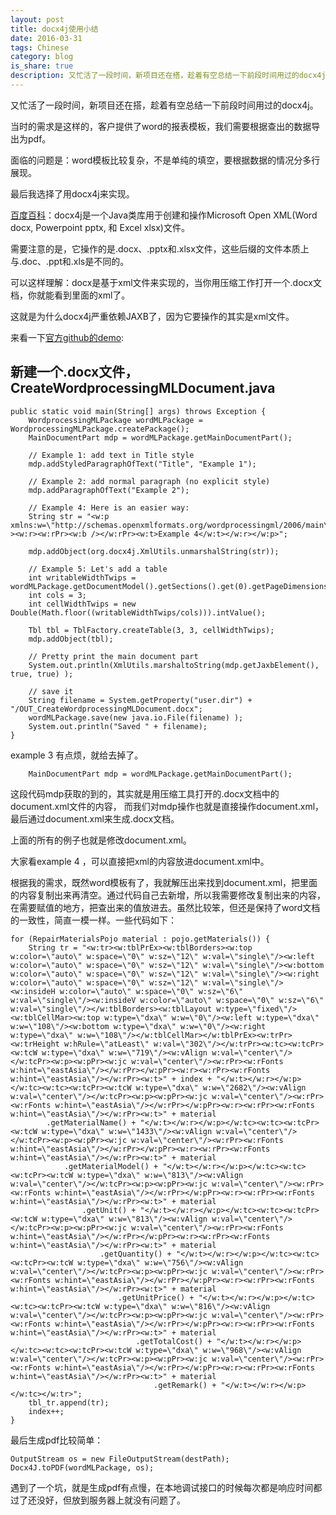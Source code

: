 ```yaml
---
layout: post
title: docx4j使用小结
date: 2016-03-31
tags: Chinese
category: blog
is_share: true
description: 又忙活了一段时间，新项目还在搭，趁着有空总结一下前段时间用过的docx4j。
---
```


又忙活了一段时间，新项目还在搭，趁着有空总结一下前段时间用过的docx4j。

当时的需求是这样的，客户提供了word的报表模板，我们需要根据查出的数据导出为pdf。

面临的问题是：word模板比较复杂，不是单纯的填空，要根据数据的情况分多行展现。

最后我选择了用docx4j来实现。

[百度百科](http://baike.baidu.com/link?url=PAJ3dW50dwcJ71R02ZbTvhfeuglMJJ0EXulYjJzjF6W76n67fhoLJ4v5XKOep1wJB4bplI6xT69rPkRU9qBZ__)：docx4j是一个Java类库用于创建和操作Microsoft Open XML(Word docx, Powerpoint pptx, 和 Excel xlsx)文件。

需要注意的是，它操作的是.docx、.pptx和.xlsx文件，这些后缀的文件本质上与.doc、.ppt和.xls是不同的。

可以这样理解：docx是基于xml文件来实现的，当你用压缩工作打开一个.docx文档，你就能看到里面的xml了。

这就是为什么docx4j严重依赖JAXB了，因为它要操作的其实是xml文件。

来看一下[官方github的demo](https://github.com/plutext/docx4j/tree/master/src/samples/docx4j/org/docx4j/samples):

新建一个.docx文件，CreateWordprocessingMLDocument.java
-----------------------------------
	public static void main(String[] args) throws Exception {
		WordprocessingMLPackage wordMLPackage = WordprocessingMLPackage.createPackage();
		MainDocumentPart mdp = wordMLPackage.getMainDocumentPart();
		
		// Example 1: add text in Title style
		mdp.addStyledParagraphOfText("Title", "Example 1");

		// Example 2: add normal paragraph (no explicit style)
		mdp.addParagraphOfText("Example 2");

		// Example 4: Here is an easier way:
		String str = "<w:p xmlns:w=\"http://schemas.openxmlformats.org/wordprocessingml/2006/main\" ><w:r><w:rPr><w:b /></w:rPr><w:t>Example 4</w:t></w:r></w:p>";
	    
		mdp.addObject(org.docx4j.XmlUtils.unmarshalString(str));
	    
		// Example 5: Let's add a table
		int writableWidthTwips = wordMLPackage.getDocumentModel().getSections().get(0).getPageDimensions().getWritableWidthTwips();
		int cols = 3;
		int cellWidthTwips = new Double(Math.floor((writableWidthTwips/cols))).intValue();
	    
		Tbl tbl = TblFactory.createTable(3, 3, cellWidthTwips);
		mdp.addObject(tbl);
	    
		// Pretty print the main document part
		System.out.println(XmlUtils.marshaltoString(mdp.getJaxbElement(), true, true) );
		
		// save it
		String filename = System.getProperty("user.dir") + "/OUT_CreateWordprocessingMLDocument.docx";
		wordMLPackage.save(new java.io.File(filename) );
		System.out.println("Saved " + filename);
	}

example 3 有点烦，就给去掉了。

		MainDocumentPart mdp = wordMLPackage.getMainDocumentPart();

这段代码mdp获取的到的，其实就是用压缩工具打开的.docx文档中的document.xml文件的内容，
而我们对mdp操作也就是直接操作document.xml，最后通过document.xml来生成.docx文档。

上面的所有的例子也就是修改document.xml。

大家看example 4 ，可以直接把xml的内容放进document.xml中。

根据我的需求，既然word模板有了，我就解压出来找到document.xml，把里面的内容复制出来再清空。通过代码自己去新增，所以我需要修改复制出来的内容，在需要赋值的地方，把查出来的值放进去。虽然比较笨，但还是保持了word文档的一致性，简直一模一样。一些代码如下：

	for (RepairMaterialsPojo material : pojo.getMaterials()) {
        String tr = "<w:tr><w:tblPrEx><w:tblBorders><w:top w:color=\"auto\" w:space=\"0\" w:sz=\"12\" w:val=\"single\"/><w:left w:color=\"auto\" w:space=\"0\" w:sz=\"12\" w:val=\"single\"/><w:bottom w:color=\"auto\" w:space=\"0\" w:sz=\"12\" w:val=\"single\"/><w:right w:color=\"auto\" w:space=\"0\" w:sz=\"12\" w:val=\"single\"/><w:insideH w:color=\"auto\" w:space=\"0\" w:sz=\"6\" w:val=\"single\"/><w:insideV w:color=\"auto\" w:space=\"0\" w:sz=\"6\" w:val=\"single\"/></w:tblBorders><w:tblLayout w:type=\"fixed\"/><w:tblCellMar><w:top w:type=\"dxa\" w:w=\"0\"/><w:left w:type=\"dxa\" w:w=\"108\"/><w:bottom w:type=\"dxa\" w:w=\"0\"/><w:right w:type=\"dxa\" w:w=\"108\"/></w:tblCellMar></w:tblPrEx><w:trPr><w:trHeight w:hRule=\"atLeast\" w:val=\"302\"/></w:trPr><w:tc><w:tcPr><w:tcW w:type=\"dxa\" w:w=\"719\"/><w:vAlign w:val=\"center\"/></w:tcPr><w:p><w:pPr><w:jc w:val=\"center\"/><w:rPr><w:rFonts w:hint=\"eastAsia\"/></w:rPr></w:pPr><w:r><w:rPr><w:rFonts w:hint=\"eastAsia\"/></w:rPr><w:t>" + index + "</w:t></w:r></w:p></w:tc><w:tc><w:tcPr><w:tcW w:type=\"dxa\" w:w=\"2682\"/><w:vAlign w:val=\"center\"/></w:tcPr><w:p><w:pPr><w:jc w:val=\"center\"/><w:rPr><w:rFonts w:hint=\"eastAsia\"/></w:rPr></w:pPr><w:r><w:rPr><w:rFonts w:hint=\"eastAsia\"/></w:rPr><w:t>" + material
            .getMaterialName() + "</w:t></w:r></w:p></w:tc><w:tc><w:tcPr><w:tcW w:type=\"dxa\" w:w=\"1433\"/><w:vAlign w:val=\"center\"/></w:tcPr><w:p><w:pPr><w:jc w:val=\"center\"/><w:rPr><w:rFonts w:hint=\"eastAsia\"/></w:rPr></w:pPr><w:r><w:rPr><w:rFonts w:hint=\"eastAsia\"/></w:rPr><w:t>" + material
                .getMaterialModel() + "</w:t></w:r></w:p></w:tc><w:tc><w:tcPr><w:tcW w:type=\"dxa\" w:w=\"813\"/><w:vAlign w:val=\"center\"/></w:tcPr><w:p><w:pPr><w:jc w:val=\"center\"/><w:rPr><w:rFonts w:hint=\"eastAsia\"/></w:rPr></w:pPr><w:r><w:rPr><w:rFonts w:hint=\"eastAsia\"/></w:rPr><w:t>" + material
                    .getUnit() + "</w:t></w:r></w:p></w:tc><w:tc><w:tcPr><w:tcW w:type=\"dxa\" w:w=\"813\"/><w:vAlign w:val=\"center\"/></w:tcPr><w:p><w:pPr><w:jc w:val=\"center\"/><w:rPr><w:rFonts w:hint=\"eastAsia\"/></w:rPr></w:pPr><w:r><w:rPr><w:rFonts w:hint=\"eastAsia\"/></w:rPr><w:t>" + material
                        .getQuantity() + "</w:t></w:r></w:p></w:tc><w:tc><w:tcPr><w:tcW w:type=\"dxa\" w:w=\"756\"/><w:vAlign w:val=\"center\"/></w:tcPr><w:p><w:pPr><w:jc w:val=\"center\"/><w:rPr><w:rFonts w:hint=\"eastAsia\"/></w:rPr></w:pPr><w:r><w:rPr><w:rFonts w:hint=\"eastAsia\"/></w:rPr><w:t>" + material
                            .getUnitPrice() + "</w:t></w:r></w:p></w:tc><w:tc><w:tcPr><w:tcW w:type=\"dxa\" w:w=\"816\"/><w:vAlign w:val=\"center\"/></w:tcPr><w:p><w:pPr><w:jc w:val=\"center\"/><w:rPr><w:rFonts w:hint=\"eastAsia\"/></w:rPr></w:pPr><w:r><w:rPr><w:rFonts w:hint=\"eastAsia\"/></w:rPr><w:t>" + material
                                .getTotalCost() + "</w:t></w:r></w:p></w:tc><w:tc><w:tcPr><w:tcW w:type=\"dxa\" w:w=\"968\"/><w:vAlign w:val=\"center\"/></w:tcPr><w:p><w:pPr><w:jc w:val=\"center\"/><w:rPr><w:rFonts w:hint=\"eastAsia\"/></w:rPr></w:pPr><w:r><w:rPr><w:rFonts w:hint=\"eastAsia\"/></w:rPr><w:t>" + material
                                    .getRemark() + "</w:t></w:r></w:p></w:tc></w:tr>";
        tbl_tr.append(tr);
        index++;
    }

最后生成pdf比较简单：

	OutputStream os = new FileOutputStream(destPath);
	Docx4J.toPDF(wordMLPackage, os);

遇到了一个坑，就是生成pdf有点慢，在本地调试接口的时候每次都是响应时间都过了还没好，但放到服务器上就没有问题了。